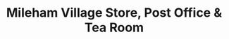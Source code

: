 ---
title: "Mileham Village Store, Post Office & Tea Room"
url: /kings-lynn/mileham-village-store-post-office-und-tea-room/
shop: Lebensmittel
---